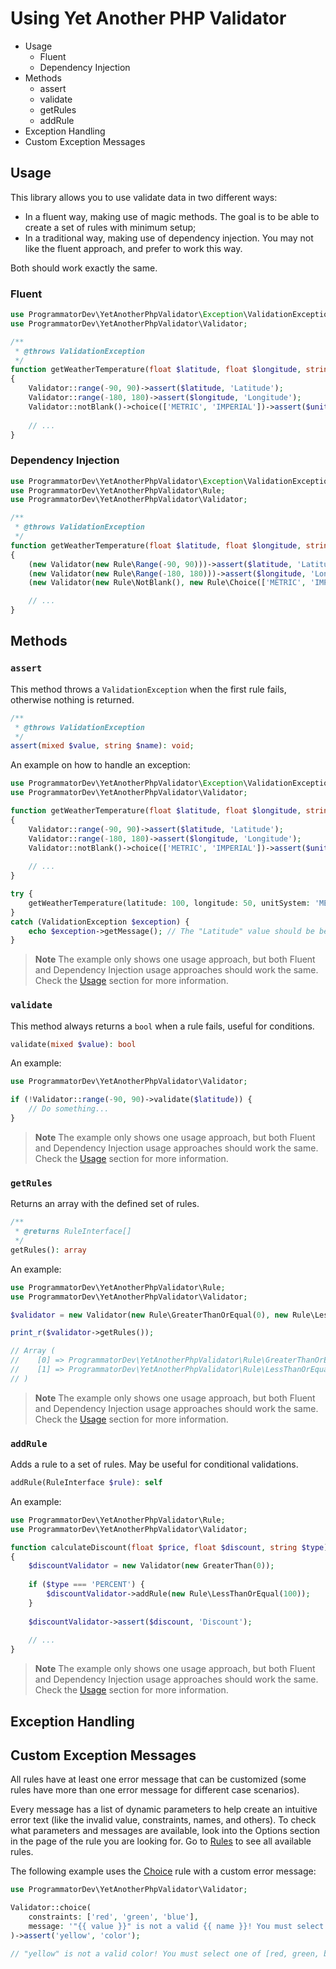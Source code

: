 # Using Yet Another PHP Validator

- Usage
  - Fluent
  - Dependency Injection
- Methods
  - assert
  - validate
  - getRules
  - addRule
- Exception Handling
- Custom Exception Messages

## Usage

This library allows you to use validate data in two different ways:
- In a fluent way, making use of magic methods. The goal is to be able to create a set of rules with minimum setup;
- In a traditional way, making use of dependency injection. You may not like the fluent approach, and prefer to work this way.

Both should work exactly the same.

### Fluent

```php
use ProgrammatorDev\YetAnotherPhpValidator\Exception\ValidationException;
use ProgrammatorDev\YetAnotherPhpValidator\Validator;

/**
 * @throws ValidationException
 */
function getWeatherTemperature(float $latitude, float $longitude, string $unitSystem): float
{
    Validator::range(-90, 90)->assert($latitude, 'Latitude');
    Validator::range(-180, 180)->assert($longitude, 'Longitude');
    Validator::notBlank()->choice(['METRIC', 'IMPERIAL'])->assert($unitSystem, 'Unit System');
    
    // ...
}
```

### Dependency Injection

```php
use ProgrammatorDev\YetAnotherPhpValidator\Exception\ValidationException;
use ProgrammatorDev\YetAnotherPhpValidator\Rule;
use ProgrammatorDev\YetAnotherPhpValidator\Validator;

/**
 * @throws ValidationException
 */
function getWeatherTemperature(float $latitude, float $longitude, string $unitSystem): float
{
    (new Validator(new Rule\Range(-90, 90)))->assert($latitude, 'Latitude');
    (new Validator(new Rule\Range(-180, 180)))->assert($longitude, 'Longitude');
    (new Validator(new Rule\NotBlank(), new Rule\Choice(['METRIC', 'IMPERIAL'])))->assert($unitSystem, 'Unit System');

    // ...
}
```

## Methods

### `assert`

This method throws a `ValidationException` when the first rule fails, otherwise nothing is returned.

```php
/**
 * @throws ValidationException
 */
assert(mixed $value, string $name): void;
```

An example on how to handle an exception:

```php
use ProgrammatorDev\YetAnotherPhpValidator\Exception\ValidationException;
use ProgrammatorDev\YetAnotherPhpValidator\Validator;

function getWeatherTemperature(float $latitude, float $longitude, string $unitSystem): float
{
    Validator::range(-90, 90)->assert($latitude, 'Latitude');
    Validator::range(-180, 180)->assert($longitude, 'Longitude');
    Validator::notBlank()->choice(['METRIC', 'IMPERIAL'])->assert($unitSystem, 'Unit System');
    
    // ...
}

try {
    getWeatherTemperature(latitude: 100, longitude: 50, unitSystem: 'METRIC');
}
catch (ValidationException $exception) {
    echo $exception->getMessage(); // The "Latitude" value should be between "-90" and "90", "100" given.
}
```

> **Note**
> The example only shows one usage approach, but both Fluent and Dependency Injection usage approaches should work the same.
> Check the [Usage](#usage) section for more information.

### `validate`

This method always returns a `bool` when a rule fails, useful for conditions.

```php
validate(mixed $value): bool
```

An example:

```php
use ProgrammatorDev\YetAnotherPhpValidator\Validator;

if (!Validator::range(-90, 90)->validate($latitude)) {
    // Do something...
} 
```

> **Note**
> The example only shows one usage approach, but both Fluent and Dependency Injection usage approaches should work the same.
> Check the [Usage](#usage) section for more information.

### `getRules`

Returns an array with the defined set of rules.

```php
/**
 * @returns RuleInterface[] 
 */
getRules(): array
```

An example:

```php
use ProgrammatorDev\YetAnotherPhpValidator\Rule;
use ProgrammatorDev\YetAnotherPhpValidator\Validator;

$validator = new Validator(new Rule\GreaterThanOrEqual(0), new Rule\LessThanOrEqual(100));

print_r($validator->getRules());

// Array ( 
//    [0] => ProgrammatorDev\YetAnotherPhpValidator\Rule\GreaterThanOrEqual Object 
//    [1] => ProgrammatorDev\YetAnotherPhpValidator\Rule\LessThanOrEqual Object
// ) 
```

> **Note**
> The example only shows one usage approach, but both Fluent and Dependency Injection usage approaches should work the same.
> Check the [Usage](#usage) section for more information.

### `addRule`

Adds a rule to a set of rules. May be useful for conditional validations.

```php
addRule(RuleInterface $rule): self
```

An example:

```php
use ProgrammatorDev\YetAnotherPhpValidator\Rule;
use ProgrammatorDev\YetAnotherPhpValidator\Validator;

function calculateDiscount(float $price, float $discount, string $type): float
{
    $discountValidator = new Validator(new GreaterThan(0));
    
    if ($type === 'PERCENT') {
        $discountValidator->addRule(new Rule\LessThanOrEqual(100));
    }
    
    $discountValidator->assert($discount, 'Discount');
    
    // ...
}
```

> **Note**
> The example only shows one usage approach, but both Fluent and Dependency Injection usage approaches should work the same. 
> Check the [Usage](#usage) section for more information.

## Exception Handling

## Custom Exception Messages

All rules have at least one error message that can be customized (some rules have more than one error message for different case scenarios).

Every message has a list of dynamic parameters to help create an intuitive error text (like the invalid value, constraints, names, and others).
To check what parameters and messages are available, look into the Options section in the page of the rule you are looking for. 
Go to [Rules](03-rules.md) to see all available rules.

The following example uses the [Choice](03x-rules-choice.md) rule with a custom error message:

```php
use ProgrammatorDev\YetAnotherPhpValidator\Validator;

Validator::choice(
    constraints: ['red', 'green', 'blue'],
    message: '"{{ value }}" is not a valid {{ name }}! You must select one of {{ constraints }}.'
)->assert('yellow', 'color');

// "yellow" is not a valid color! You must select one of [red, green, blue].
```